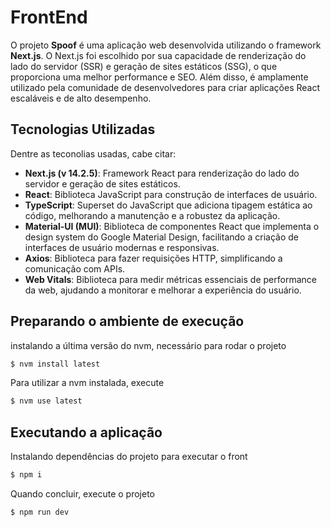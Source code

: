 # FrontEnd

O projeto **Spoof** é uma aplicação web desenvolvida utilizando o framework **Next.js**. O Next.js foi escolhido por sua capacidade de renderização do lado do servidor (SSR) e geração de sites estáticos (SSG), o que proporciona uma melhor performance e SEO. Além disso, é amplamente utilizado pela comunidade de desenvolvedores para criar aplicações React escaláveis e de alto desempenho.

## Tecnologias Utilizadas

Dentre as teconolias usadas, cabe citar:

- **Next.js (v 14.2.5)**: Framework React para renderização do lado do servidor e geração de sites estáticos.
- **React**: Biblioteca JavaScript para construção de interfaces de usuário.
- **TypeScript**: Superset do JavaScript que adiciona tipagem estática ao código, melhorando a manutenção e a robustez da aplicação.
- **Material-UI (MUI)**: Biblioteca de componentes React que implementa o design system do Google Material Design, facilitando a criação de interfaces de usuário modernas e responsivas.
- **Axios**: Biblioteca para fazer requisições HTTP, simplificando a comunicação com APIs.
- **Web Vitals**: Biblioteca para medir métricas essenciais de performance da web, ajudando a monitorar e melhorar a experiência do usuário.

## Preparando o ambiente de execução

instalando a última versão do nvm, necessário para rodar o projeto

```bash
$ nvm install latest
```

Para utilizar a nvm instalada, execute

```bash
$ nvm use latest
```

## Executando a aplicação

Instalando dependências do projeto para executar o front

```bash
$ npm i
```

Quando concluir, execute o projeto

```bash
$ npm run dev
```
